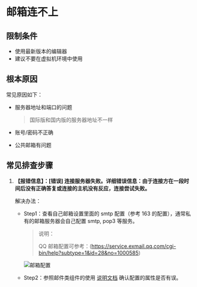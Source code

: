 # 邮箱连不上

## 限制条件

- 使用最新版本的编辑器
- 建议不要在虚拟机环境中使用

## 根本原因

常见原因如下：

- 服务器地址和端口的问题

    > 国际版和国内版的服务器地址不一样

- 账号/密码不正确
- 公共邮箱有问题

## 常见排查步骤

1. **【报错信息】：[错误] 连接服务器失败。详细错误信息：由于连接方在一段时间后没有正确答复或连接的主机没有反应，连接尝试失败。**

    解决办法：

   - Step1：查看自己邮箱设置里面的 smtp 配置（参考 163 的配置），通常私有的邮箱服务器会自己配置 smtp, pop3 等服务。

        > 说明：
        >
        > QQ 邮箱配置可参考：(<https://service.exmail.qq.com/cgi-bin/help?subtype=1&id=28&no=1000585>)

        ![邮箱配置](https://docimages.blob.core.chinacloudapi.cn/images/troubleshoot/mail20220506.png)

   - Step2：参照邮件类组件的使用 [说明文档](https://academy.encoo.com/zh-cn/wiki/Activities/AppAutomation/Mail/SendOutlookMail.md?uuid=e9578822-8a59-4f6d-bf84-c62718f5b6b3) 确认配置的属性是否有误。

